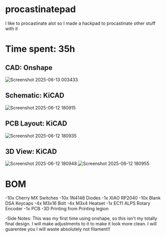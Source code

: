 # procastinatepad
I like to procastinate alot so I made a hackpad to procastinate other stuff with it

# Time spent: 35h

## CAD: Onshape
![Screenshot 2025-06-13 003433](https://github.com/user-attachments/assets/35b44a15-92ad-41be-a252-88e4497ae7c4)

## Schematic: KiCAD
![Screenshot 2025-06-12 180915](https://github.com/user-attachments/assets/7be44b10-f7d3-481c-a3e4-9ad55a9596d0)

## PCB Layout: KiCAD
![Screenshot 2025-06-12 180935](https://github.com/user-attachments/assets/5090d87d-a6a3-4d3a-a850-1ee1ffecf4a5)

## 3D View: KiCAD

![Screenshot 2025-06-12 180948](https://github.com/user-attachments/assets/f5581d2d-b6c0-47c4-a829-572c20e6e976)
![Screenshot 2025-06-12 180955](https://github.com/user-attachments/assets/ba5ed9b3-bd9b-498d-859d-864831751869)

# BOM
-10x Cherry MX Switches
-10x 1N4148 Diodes
-1x XIAO RP2040
-10x Blank DSA Keycaps
-4x M3x16 Bolt
-4x M3x4 Heatset
-1x EC11 ALPS Rotary Encoder
-1x PCB
-3D Printing from Printing legion


-Side Notes: This was my first time using onshape, so this isn't my totally final design. I will make adjustments to it to make it look more clean. I will guarentee you I will waste absolutely not filament!!
